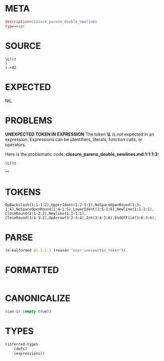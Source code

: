 # META
~~~ini
description=closure_parens_double_newlines
type=expr
~~~
# SOURCE
~~~roc
\L((z
)
)->42
~~~
# EXPECTED
NIL
# PROBLEMS
**UNEXPECTED TOKEN IN EXPRESSION**
The token **\L** is not expected in an expression.
Expressions can be identifiers, literals, function calls, or operators.

Here is the problematic code:
**closure_parens_double_newlines.md:1:1:1:3:**
```roc
\L((z
```
^^


# TOKENS
~~~zig
OpBackslash(1:1-1:2),UpperIdent(1:2-1:3),NoSpaceOpenRound(1:3-1:4),NoSpaceOpenRound(1:4-1:5),LowerIdent(1:5-1:6),Newline(1:1-1:1),
CloseRound(2:1-2:2),Newline(1:1-1:1),
CloseRound(3:1-3:2),OpArrow(3:2-3:4),Int(3:4-3:6),EndOfFile(3:6-3:6),
~~~
# PARSE
~~~clojure
(e-malformed @1.1-1.3 (reason "expr_unexpected_token"))
~~~
# FORMATTED
~~~roc

~~~
# CANONICALIZE
~~~clojure
(can-ir (empty true))
~~~
# TYPES
~~~clojure
(inferred-types
	(defs)
	(expressions))
~~~
